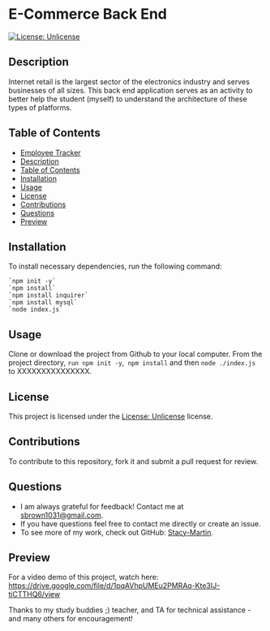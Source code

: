# E-Commerce Back End

[![License: Unlicense](https://img.shields.io/badge/license-Unlicense-blue.svg)](http://unlicense.org/)

## Description
Internet retail is the largest sector of the electronics industry and serves businesses of all sizes.  This back end application serves as an activity to better help the student (myself) to understand the architecture of these types of platforms.  

## Table of Contents
  - [Employee Tracker](#E_Commerce_Back_End)
  - [Description](#description)
  - [Table of Contents](#table-of-contents)
  - [Installation](#installation)
  - [Usage](#usage)
  - [License](#license)
  - [Contributions](#contributions)
  - [Questions](#questions)
  - [Preview](#preview)

## Installation
To install necessary dependencies, run the following command:
~~~
`npm init -y`
`npm install`
`npm install inquirer`
`npm install mysql`
`node index.js` 
~~~

## Usage

Clone or download the project from Github to your local computer.  From the project directory, `run npm init -y`,` npm install` and then `node ./index.js` to XXXXXXXXXXXXXXX. 

## License 
This project is licensed under the [License: Unlicense](http://unlicense.org/) license.

## Contributions
To contribute to this repository, fork it and submit a pull request for review.

## Questions
* I am always grateful for feedback! Contact me at sbrown1031@gmail.com.
* If you have questions feel free to contact me directly or create an issue. 
* To see more of my work, check out GitHub:  [Stacy-Martin](https://github.com/Stacy-Martin).

## Preview

For a video demo of this project, watch here:
https://drive.google.com/file/d/1pqAVhpUMEu2PMRAq-Kte3IJ-tiCTTHQ6/view

Thanks to my study buddies ;) teacher, and TA for technical assistance - and many others for encouragement! 
